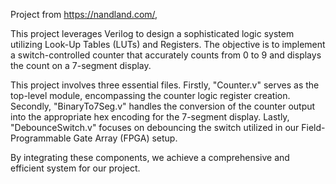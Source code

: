 Project from https://nandland.com/,

This project leverages Verilog to design a sophisticated logic system utilizing Look-Up Tables (LUTs) and Registers. 
The objective is to implement a switch-controlled counter that accurately counts from 0 to 9 and displays the count on a 7-segment display.

This project involves three essential files. 
Firstly, "Counter.v" serves as the top-level module, encompassing the counter logic register creation.
Secondly, "BinaryTo7Seg.v" handles the conversion of the counter output into the appropriate hex encoding for the 7-segment display. 
Lastly, "DebounceSwitch.v" focuses on debouncing the switch utilized in our Field-Programmable Gate Array (FPGA) setup.

By integrating these components, we achieve a comprehensive and efficient system for our project.
